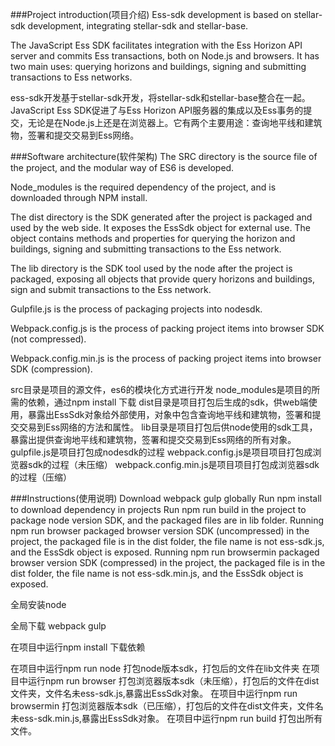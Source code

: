 
###Project introduction(项目介绍)
Ess-sdk development is based on stellar-sdk development, integrating stellar-sdk and stellar-base.

The JavaScript Ess SDK facilitates integration with the Ess Horizon API server and commits Ess transactions, both on Node.js and browsers. It has two main uses: querying horizons and buildings, signing and submitting transactions to Ess networks.

ess-sdk开发基于stellar-sdk开发，将stellar-sdk和stellar-base整合在一起。
JavaScript Ess SDK促进了与Ess Horizon API服务器的集成以及Ess事务的提交，无论是在Node.js上还是在浏览器上。它有两个主要用途：查询地平线和建筑物，签署和提交交易到Ess网络。

###Software architecture(软件架构)
The SRC directory is the source file of the project, and the modular way of ES6 is developed.

Node_modules is the required dependency of the project, and is downloaded through NPM install.

The dist directory is the SDK generated after the project is packaged and used by the web side. It exposes the EssSdk object for external use. The object contains methods and properties for querying the horizon and buildings, signing and submitting transactions to the Ess network.

The lib directory is the SDK tool used by the node after the project is packaged, exposing all objects that provide query horizons and buildings, sign and submit transactions to the Ess network.

Gulpfile.js is the process of packaging projects into nodesdk.

Webpack.config.js is the process of packing project items into browser SDK (not compressed).

Webpack.config.min.js is the process of packing project items into browser SDK (compression).

src目录是项目的源文件，es6的模块化方式进行开发
node_modules是项目的所需的依赖，通过npm install 下载
dist目录是项目打包后生成的sdk，供web端使用，暴露出EssSdk对象给外部使用，对象中包含查询地平线和建筑物，签署和提交交易到Ess网络的方法和属性。
lib目录是项目打包后供node使用的sdk工具，暴露出提供查询地平线和建筑物，签署和提交交易到Ess网络的所有对象。
gulpfile.js是项目打包成nodesdk的过程
webpack.config.js是项目项目打包成浏览器sdk的过程（未压缩）
webpack.config.min.js是项目项目打包成浏览器sdk的过程（压缩）

###Instructions(使用说明)
Download webpack gulp globally
Run npm install to download dependency in projects
Run npm run build in the project to package node version SDK, and the packaged files are in lib folder.
Running npm run browser packaged browser version SDK (uncompressed) in the project, the packaged file is in the dist folder, the file name is not ess-sdk.js, and the EssSdk object is exposed.
Running npm run browsermin packaged browser version SDK (compressed) in the project, the packaged file is in the dist folder, the file name is not ess-sdk.min.js, and the EssSdk object is exposed.

全局安装node

全局下载 webpack gulp

在项目中运行npm install 下载依赖

在项目中运行npm run node 打包node版本sdk，打包后的文件在lib文件夹
在项目中运行npm run browser 打包浏览器版本sdk（未压缩），打包后的文件在dist文件夹，文件名未ess-sdk.js,暴露出EssSdk对象。
在项目中运行npm run browsermin 打包浏览器版本sdk（已压缩），打包后的文件在dist文件夹，文件名未ess-sdk.min.js,暴露出EssSdk对象。
在项目中运行npm run build 打包出所有文件。